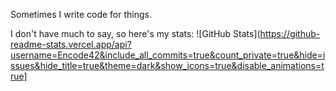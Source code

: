 Sometimes I write code for things.

I don't have much to say, so here's my stats:
![GitHub Stats](https://github-readme-stats.vercel.app/api?username=Encode42&include_all_commits=true&count_private=true&hide=issues&hide_title=true&theme=dark&show_icons=true&disable_animations=true]
